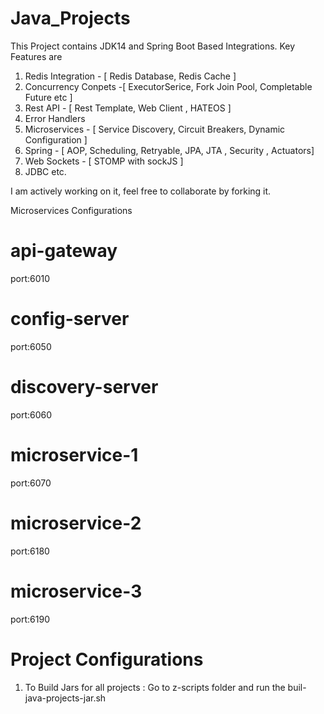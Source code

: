 # Java_Projects

This Project contains JDK14 and Spring Boot Based Integrations.
Key Features are
1. Redis Integration - [ Redis Database, Redis Cache ]
2. Concurrency Conpets -[ ExecutorSerice, Fork Join Pool, Completable Future etc ]
3. Rest API - [ Rest Template, Web Client , HATEOS ]
4. Error Handlers 
5. Microservices - [ Service Discovery, Circuit Breakers, Dynamic Configuration ]
6. Spring - [  AOP, Scheduling, Retryable, JPA, JTA , Security , Actuators]
7. Web Sockets - [ STOMP with sockJS ]
8. JDBC
etc.

I am actively working on it, feel free to collaborate by  forking it.

Microservices Configurations

# api-gateway
port:6010

# config-server
port:6050

# discovery-server
port:6060

# microservice-1
port:6070

# microservice-2
port:6180

# microservice-3
port:6190


# Project Configurations

1. To Build Jars for all projects : Go to z-scripts folder and run the buil-java-projects-jar.sh
